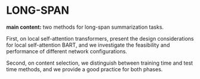 # LONG-SPAN

**main content:**
 two methods for long-span summarization tasks. 
 
 First, on local self-attention transformers,  present the design considerations for local
self-attention BART, and we investigate the feasibility and performance of different network configurations. 

 Second, on content selection, we distinguish between training time and test time methods,
 and we provide a good practice for both phases.


